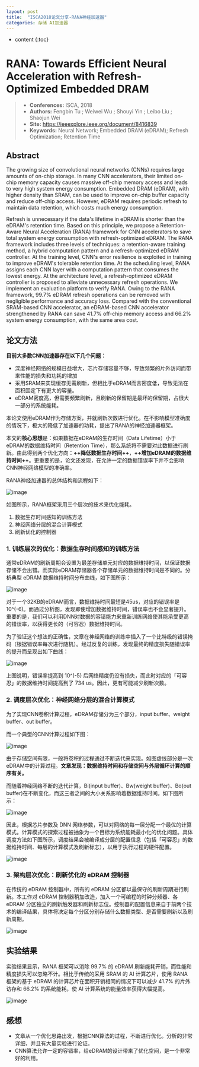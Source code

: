 ```yaml
---
layout: post
title:  "ISCA2018论文分享-RANA神经加速器"
categories: 存储 AI加速器
--- 
```

* content
{:toc}




# RANA: Towards Efficient Neural Acceleration with Refresh-Optimized Embedded DRAM 

>  - **Conferences:** ISCA, 2018
>  - **Authors:** Fengbin Tu ; Weiwei Wu ; Shouyi Yin ; Leibo Liu ; Shaojun Wei
>  - **Site:** https://ieeexplore.ieee.org/document/8416839 
>  - **Keywords:** Neural Network; Embedded DRAM (eDRAM); Refresh Optimization; Retention Time

## Abstract
The growing size of convolutional neural networks (CNNs) requires large amounts of on-chip storage. In many CNN accelerators, their limited on-chip memory capacity causes massive off-chip memory access and leads to very high system energy consumption. Embedded DRAM (eDRAM), with higher density than SRAM, can be used to improve on-chip buffer capacity and reduce off-chip access. However, eDRAM requires periodic refresh to maintain data retention, which costs much energy consumption. 

Refresh is unnecessary if the data's lifetime in eDRAM is shorter than the eDRAM's retention time. Based on this principle, we propose a Retention-Aware Neural Acceleration (RANA) framework for CNN accelerators to save total system energy consumption with refresh-optimized eDRAM. The RANA framework includes three levels of techniques: a retention-aware training method, a hybrid computation pattern and a refresh-optimized eDRAM controller. At the training level, CNN's error resilience is exploited in training to improve eDRAM's tolerable retention time. At the scheduling level, RANA assigns each CNN layer with a computation pattern that consumes the lowest energy. At the architecture level, a refresh-optimized eDRAM controller is proposed to alleviate unnecessary refresh operations. We implement an evaluation platform to verify RANA. Owing to the RANA framework, 99.7% eDRAM refresh operations can be removed with negligible performance and accuracy loss. Compared with the conventional SRAM-based CNN accelerator, an eDRAM-based CNN accelerator strengthened by RANA can save 41.7% off-chip memory access and 66.2% system energy consumption, with the same area cost.

## 论文方法
**目前大多数CNN加速器存在以下几个问题：**

- 深度神经网络的规模日益增大，芯片存储容量不够，导致频繁的片外访问而带来性能的损失和功耗的增加
- 采用SRAM来实现缓存无需刷新，但相比于eDRAM而言密度低，导致无法在面积固定下有更大的容量。
- eDRAM密度高，但需要频繁刷新，且刷新的保留期是最坏的保留期，占很大一部分的系统能耗。

本论文使用eDRAM作为存储方案，并就刷新次数进行优化。在不影响模型准确度的情况下，极大的降低了加速器的功耗，提出了RANA的神经加速器框架。

本文的**核心思想**是：如果数据在eDRAM的生存时间（Data Lifetime）小于eDRAM的数据维持时间（Retention Time），那么系统将不需要对此数据进行刷新。由此得到两个优化方向：**++降低数据生存时间++**，**++增加eDRAM的数据维持时间++**。更重要的是，论文还发现，在允许一定的数据错误率下并不会影响CNN神经网络模型的准确率。

RANA神经加速器的总体结构和流程如下：

![image](https://note.youdao.com/yws/api/group/89373453/file/428454684?method=getImage&WLP=true&width=1280&height=10000000&version=1&cstk=gF91R0q6)

如图所示，RANA框架采用三个层次的技术来优化能耗。
1. 数据生存时间感知的训练方法
2. 神经网络分层的混合计算模式
3. 刷新优化的控制器

### 1. 训练层次的优化：数据生存时间感知的训练方法

通常eDRAM的刷新周期会设置为最差存储单元对应的数据维持时间，以保证数据存储不会出错。而实际eDRAM存储器各个存储单元的数据维持时间是不同的。分析典型 eDRAM 数据维持时间分布曲线，如下图所示：

![image](https://note.youdao.com/yws/api/group/89373453/file/428454717?method=getImage&WLP=true&width=1280&height=10000000&version=1&cstk=gF91R0q6)

对于一个32KB的eDRAM而言，数据维持时间最短是45us，对应的错误率是10^(-6)。而通过分析图，发现即使增加数据维持时间，错误率也不会显著提升。重要的是，我们可以利用DNN对数据的容错能力来重新训练网络使其能承受更高的错误率，以获得更长的（可容忍）数据维持时间。

为了验证这个想法的正确性，文章在神经网络的训练中插入了一个比特级的错误掩码（根据错误率每次进行随机）。经过反复的训练，发现最终的精度损失随错误率的提升而呈现出如下曲线：

![image](https://note.youdao.com/yws/api/group/89373453/file/428454794?method=getImage&WLP=true&width=1280&height=10000000&version=1&cstk=gF91R0q6)

上图说明，错误率提高到 10^(-5) 后网络精度仍没有损失，而此时对应的「可容忍」的数据维持时间提高到了 734 us。因此，更有可能减少刷新次数。

### 2. 调度层次优化：神经网络分层的混合计算模式

为了实现CNN卷积计算过程，eDRAM存储分为三个部分，input buffer、weight buffer、out buffer。

而一个典型的CNN计算过程如下图：

![image](https://note.youdao.com/yws/api/group/89373453/file/428454817?method=getImage&WLP=true&width=1280&height=10000000&version=1&cstk=gF91R0q6)

由于存储空间有限，一般将卷积的过程通过不断迭代来实现。如图虚线部分是一次eDRAM中的计算过程。**文章发现：数据维持时间和存储空间与外层循环计算的顺序有关。**

而随着神经网络不断的迭代计算，Bi(input buffer)、Bw(weight buffer)、Bo(out buffer)在不断变化，而这三者之间的大小关系影响着数据维持时间。如下图所示：

![image](https://note.youdao.com/yws/api/group/89373453/file/428454842?method=getImage&WLP=true&width=1280&height=10000000&version=1&cstk=gF91R0q6)

因此，根据芯片参数及 DNN 网络参数，可以对网络的每一层分配一个最优的计算模式。计算模式的探索过程被抽象为一个目标为系统能耗最小化的优化问题。具体调度方法如下图所示，调度结果会被编译成分层的配置信息（包括「可容忍」的数据维持时间、每层的计算模式及刷新标志），以用于执行过程的硬件配置。

![image](https://note.youdao.com/yws/api/group/89373453/file/428454850?method=getImage&WLP=true&width=1280&height=10000000&version=1&cstk=gF91R0q6)

### 3. 架构层次优化：刷新优化的 eDRAM 控制器

在传统的 eDRAM 控制器中，所有的 eDRAM 分区都以最保守的刷新周期进行刷新。本工作对 eDRAM 控制器稍加改造，加入一个可编程的时钟分频器、各 eDRAM 分区独立的刷新触发器和刷新标志位。控制器的配置信息来自于前两个技术的编译结果，具体将决定每个分区分别存储什么数据类型、是否需要刷新以及刷新周期。

![image](https://note.youdao.com/yws/api/group/89373453/file/428454857?method=getImage&WLP=true&width=1280&height=10000000&version=1&cstk=gF91R0q6)

## 实验结果

实验结果显示，RANA 框架可以消除 99.7% 的 eDRAM 刷新能耗开销，而性能和精度损失可以忽略不计。相比于传统的采用 SRAM 的 AI 计算芯片，使用 RANA 框架的基于 eDRAM 的计算芯片在面积开销相同的情况下可以减少 41.7% 的片外访存和 66.2% 的系统能耗，使 AI 计算系统的能量效率获得大幅提高。

![image](https://note.youdao.com/yws/api/group/89373453/file/428454862?method=getImage&WLP=true&width=1280&height=10000000&version=1&cstk=gF91R0q6)

## 感想

- 文章从一个优化思路出发，根据CNN算法的过程，不断进行优化。分析的非常详细，并且有大量实验进行论证。
- CNN算法允许一定的容错率，给eDRAM的设计带来了优化空间，是一个非常好的利用。

